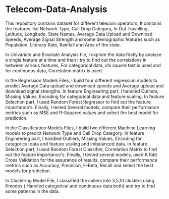 # Telecom-Data-Analysis
This repository contains dataset for different telecom operators, It contains the features like Network Type, Call Drop Category, In Out Travelling, Latitude, Longitude, State Names, Average Data Upload and Download Speeds, Average Signal Strength and some demographic features such as Population, Literacy Rate, Rainfall and Area of the state.

In Univariate and Bivariate Analysis file, I explore the data firstly by analyse a single feature at a time and then I try to find out the correlations in between various features, For categorical data, chi square test is used and for continuous data, Correlation matrix is used.

In the Regression Models Files, I build four different regression models to predict Average Data upload and download speeds and Average upload and download signal strengths. In feature Engineering part, I handled Outliers, Missing Values, Encoding for categorical data and feature scaling. In feature Selection part, I used Random Forest Regressor to find out the feature importance's. Finally, I tested Several models, compare their performance metrics such as MSE and R-Squared values and select the best model for prediction.

In the Classification Models Files, I build two different Machine Learning models to predict Network Type and Call Drop Category. In feature Engineering part, I handled Outliers, Missing Values, Encoding for categorical data and feature scaling and imbalanced data. In feature Selection part, I used Random Forest Classifier, Correlation Matrix to find out the feature importance's. Finally, I tested several models, used K fold Cross Validation for the assurance of results, compare their performance metrics such as Accuracy, Precision, F-Beta, Recall and select the best models for prediction.

In Clustering Model File, I classified the callers into 3,5,10 clusters using Kmodes ( Handled categorical and continuous data both) and try to find some patterns in the data.
